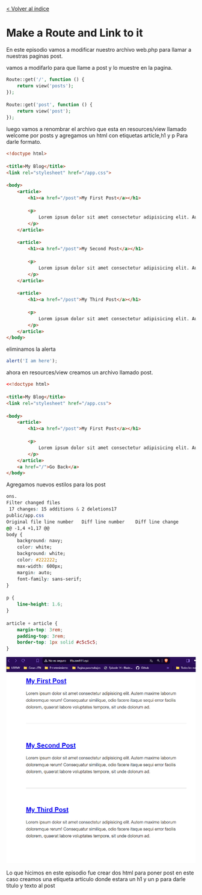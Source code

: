 [< Volver al índice](/docs/readme.md)

#  Make a Route and Link to it

En este episodio vamos a modificar nuestro archivo web.php para llamar a nuestras paginas post.

vamos a modifarlo para que llame a post y lo muestre en la pagina.

```php
Route::get('/', function () {
    return view('posts');
});

Route::get('post', function () {
    return view('post');
});
```

luego vamos a renombrar el archivo que esta en resources/view llamado welcome por posts y agregamos un html con etiquetas  article,h1 y p Para darle formato.

```html 
<!doctype html>

<title>My Blog</title>
<link rel="stylesheet" href="/app.css">

<body>
    <article>
        <h1><a href="/post">My First Post</a></h1>

        <p>
            Lorem ipsum dolor sit amet consectetur adipisicing elit. Autem maxime laborum doloremque rerum! Consequatur similique, odio facere itaque sequi error facilis dolorem, quaerat labore voluptates tempore, sit unde dolorum ad.
        </p>
    </article>

    <article>
        <h1><a href="/post">My Second Post</a></h1>

        <p>
            Lorem ipsum dolor sit amet consectetur adipisicing elit. Autem maxime laborum doloremque rerum! Consequatur similique, odio facere itaque sequi error facilis dolorem, quaerat labore voluptates tempore, sit unde dolorum ad.
        </p>
    </article>

    <article>
        <h1><a href="/post">My Third Post</a></h1>

        <p>
            Lorem ipsum dolor sit amet consectetur adipisicing elit. Autem maxime laborum doloremque rerum! Consequatur similique, odio facere itaque sequi error facilis dolorem, quaerat labore voluptates tempore, sit unde dolorum ad.
        </p>
    </article>
</body>
```

eliminamos la alerta
```javascript
alert('I am here');
```

ahora en  resources/view creamos un archivo llamado post.

```html
<<!doctype html>

<title>My Blog</title>
<link rel="stylesheet" href="/app.css">

<body>
    <article>
        <h1><a href="/post">My First Post</a></h1>

        <p>
            Lorem ipsum dolor sit amet consectetur adipisicing elit. Autem maxime laborum doloremque rerum! Consequatur similique, odio facere itaque sequi error facilis dolorem, quaerat labore voluptates tempore, sit unde dolorum ad.
        </p>
    </article>
    <a href="/">Go Back</a>
</body>
```

Agregamos nuevos estilos para los post

```css
ons.
Filter changed files
 17 changes: 15 additions & 2 deletions17  
public/app.css
Original file line number	Diff line number	Diff line change
@@ -1,4 +1,17 @@
body {
    background: navy;
    color: white;
    background: white;
    color: #222222;
    max-width: 600px;
    margin: auto;
    font-family: sans-serif;
}

p {
    line-height: 1.6;
}

article + article {
    margin-top: 3rem;
    padding-top: 3rem;
    border-top: 1px solid #c5c5c5;
}

```

![Vista Welcome](images/posts.png)

Lo que hicimos en este episodio fue crear dos html para poner post en este caso creamos una etiqueta articulo donde estara un h1 y un p para darle titulo y texto al post
